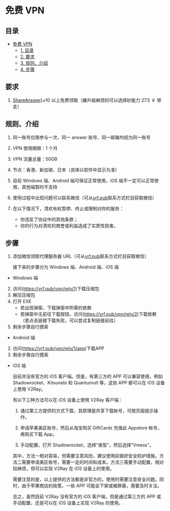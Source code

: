 <script>
    const h1 = document.querySelector(`h1`)
    const a = h1.querySelector(`a`)
    if (a.href===`https://mark.yrf.pub/`) h1.style.display = 'none'
</script>

# 免费 VPN

## 目录

<!-- TOC -->

- [免费 VPN](#%E5%85%8D%E8%B4%B9-vpn)
    - [1. 目录](#1-%E7%9B%AE%E5%BD%95)
    - [2. 要求](#2-%E8%A6%81%E6%B1%82)
    - [3. 规则、介绍](#3-%E8%A7%84%E5%88%99%E4%BB%8B%E7%BB%8D)
    - [4. 步骤](#4-%E6%AD%A5%E9%AA%A4)

<!-- /TOC -->

## 要求

1. [ShareAnswer](https://yrf.pub/answer)Lv10 以上免费领取（嫌升级麻烦的可以选择钞能力 27.5 ￥ 带走）

## 规则、介绍

1. 同一账号仅限参与一次，同一 answer 账号、同一邮箱均视为同一账号
2. VPN 使用期限：1 个月
3. VPN 流量总量：50GB
4. 节点：香港、新加坡、日本（具体以软件中显示为准）
5. 目前 Windows 端、Android 端可保证正常使用，iOS 端不一定可以正常使用，其他端暂时不支持
6. 使用过程中出现问题可以联系微信（可从[yrf.pub](https://yrf.pub)联系方式栏目获取微信）
7. 在以下情况下，清欢有权暂停、终止或限制对你的服务：

   - 你违反了协议中的其他条款；
   - 你的行为对清欢的商誉或利益造成了实质性损害。

## 步骤

1. 添加微信领取代理服务器 URL（可从[yrf.pub](https://yrf.pub)联系方式栏目获取微信）

   接下来的步骤分为 Windows 端、Android 端、iOS 端

- Windows 端

2. 访问(https://yrf.pub/vpn/rely/1)下载压缩包
3. 解压压缩包
4. 打开 EXE
   - 若出现弹窗，下载弹窗中所需的依赖
   - 若弹窗中无前往下载按钮，访问(https://yrf.pub/vpn/rely/2)下载依赖（若点击链接下载失败，可以尝试复制链接前往）
5. 剩余步骤自行摸索

- Android 端

2. 访问(https://yrf.pub/vpn/rely/1/app)下载APP
3. 剩余步骤自行摸索

- iOS 端

  目前并没有官方的 iOS 客户端。但是，有第三方的 APP 可以兼容使用，例如 Shadowrocket、Kitsunebi 和 Quantumult 等，这些 APP 都可以在 iOS 设备上使用 V2Ray。

  有以下三种方法可以在 iOS 设备上使用 V2Ray 客户端：

  1. 通过第三方提供的方式下载，其原理是共享下载帐号，可按页面提示操作。

  2. 申请苹果美区账号，然后从淘宝购买 GiftCards 充值此 Appstore 帐号，再购买下载 App。

  3. 手动配置，打开 Shadowrocket，选择“类型”，然后选择“Vmess”。

  其中，方法一相对容易，但需要注意风险，建议使用前做好安全防护措施。方法二需要申请美区账号，需要一定的时间和成本。方法三需要手动配置，相对较麻烦，但可以实现 V2Ray 在 iOS 设备上的使用。

  需要注意的是，以上提供的方法都是非官方的，使用时需要注意安全问题。同时，由于苹果商店的政策，一些 APP 可能会下架或被屏蔽，需要及时关注。

  总之，虽然目前 V2Ray 没有官方的 iOS 客户端，但是通过第三方的 APP 或手动配置，还是可以在 iOS 设备上实现 V2Ray 的使用。
